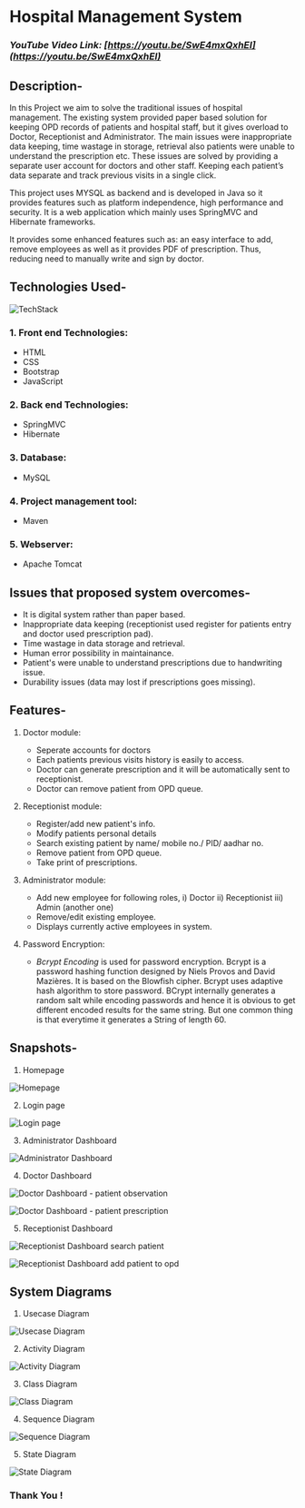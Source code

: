# Hospital Management System

### _YouTube Video Link: [https://youtu.be/SwE4mxQxhEI](https://youtu.be/SwE4mxQxhEI)_

## Description-
   In this Project we aim to solve the traditional issues of hospital management. The existing system provided paper based solution for keeping OPD records of patients and hospital staff, but it gives overload to Doctor, Receptionist and Administrator.  The main issues were inappropriate data keeping, time wastage in storage, retrieval also patients were unable to understand the prescription etc. These issues are solved by providing a separate user account for doctors and other staff. Keeping each patient’s data separate and track previous visits in a single click. 
   
   This project uses MYSQL as backend and is developed in Java so it provides features such as platform independence, high performance and security. It is a web application which mainly uses SpringMVC and Hibernate frameworks. 
   
   It provides some enhanced features such as: an easy interface to add, remove employees as well as it provides PDF of prescription. Thus, reducing need to manually write  and  sign  by doctor.

## Technologies Used-

![TechStack](https://github.com/rid17pawar/HospitalManagement/blob/master/projectReportPPT/imagesForReadMe/techStack.png)


### 1. Front end Technologies:
  - HTML
  - CSS
  - Bootstrap
  - JavaScript
  
### 2. Back end Technologies:
  - SpringMVC 
  - Hibernate
  
### 3. Database:
  - MySQL
  
### 4. Project management tool:
  - Maven
  
### 5. Webserver:
  - Apache Tomcat
  

## Issues that proposed system overcomes-
   - It is digital system rather than paper based.
   - Inappropriate data keeping (receptionist used register for patients entry and doctor used prescription pad).
   - Time wastage in data storage and retrieval.
   - Human error possibility in maintainance.
   - Patient's were unable to understand prescriptions due to handwriting issue.
   - Durability issues (data may lost if prescriptions goes missing).


## Features-
  1. Doctor module:
      - Seperate accounts for doctors
      - Each patients previous visits history is easily to access.
      - Doctor can generate prescription and it will be automatically sent to receptionist.
      - Doctor can remove patient from OPD queue.
      
  2. Receptionist module:
      - Register/add new patient's info.
      - Modify patients personal details
      - Search existing patient by name/ mobile no./ PID/ aadhar no.
      - Remove patient from OPD queue.
      - Take print of prescriptions.
      
  3. Administrator module:
      - Add new employee for following roles,
                      i) Doctor
                     ii) Receptionist
                    iii) Admin (another one)
      - Remove/edit existing employee. 
      - Displays currently active employees in system.
      
  4. Password Encryption:
      - *_Bcrypt Encoding_* is used for password encryption. Bcrypt is a password hashing function designed by Niels Provos and David Mazières. It is based on the Blowfish cipher. Bcrypt uses adaptive hash algorithm to store password. BCrypt internally generates a random salt while encoding passwords and hence it is obvious to get different encoded results for the same string. But one common thing is that everytime it generates a String of length 60.


## Snapshots-

1. Homepage

![Homepage](https://github.com/rid17pawar/HospitalManagement/blob/master/projectReportPPT/imagesForReadMe/loginpg.png)

2. Login page

![Login page](https://github.com/rid17pawar/HospitalManagement/blob/master/projectReportPPT/imagesForReadMe/loginpg.png)

3. Administrator Dashboard

![Administrator Dashboard](https://github.com/rid17pawar/HospitalManagement/blob/master/projectReportPPT/imagesForReadMe/adminAll.png)

4. Doctor Dashboard

![Doctor Dashboard - patient observation](https://github.com/rid17pawar/HospitalManagement/blob/master/projectReportPPT/imagesForReadMe/doctorObservation.png)

![Doctor Dashboard - patient prescription](https://github.com/rid17pawar/HospitalManagement/blob/master/projectReportPPT/imagesForReadMe/doctorPrescription.png)

5. Receptionist Dashboard

![Receptionist Dashboard search patient](https://github.com/rid17pawar/HospitalManagement/blob/master/projectReportPPT/imagesForReadMe/receptionistSearch.png)

![Receptionist Dashboard add patient to opd](https://github.com/rid17pawar/HospitalManagement/blob/master/projectReportPPT/imagesForReadMe/receptionistAdd.png)

## System Diagrams

1. Usecase Diagram

![Usecase Diagram](https://github.com/rid17pawar/HospitalManagement/blob/master/projectReportPPT/System%20Diagrams/Usecase%20Diagram.jpg)

2. Activity Diagram

![Activity Diagram](https://github.com/rid17pawar/HospitalManagement/blob/master/projectReportPPT/System%20Diagrams/Activity%20Diagram.png)

3. Class Diagram

![Class Diagram](https://github.com/rid17pawar/HospitalManagement/blob/master/projectReportPPT/System%20Diagrams/Class%20Diagram.png)

4. Sequence Diagram

![Sequence Diagram](https://github.com/rid17pawar/HospitalManagement/blob/master/projectReportPPT/System%20Diagrams/Sequence%20Diagram.png)

5. State Diagram

![State Diagram](https://github.com/rid17pawar/HospitalManagement/blob/master/projectReportPPT/System%20Diagrams/State%20Diagram.png)

### Thank You !
